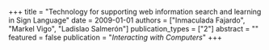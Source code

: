 +++
title = "Technology for supporting web information search and learning in Sign Language"
date = 2009-01-01
authors = ["Inmaculada Fajardo", "Markel Vigo", "Ladislao Salmerón"]
publication_types = ["2"]
abstract = ""
featured = false
publication = "*Interacting with Computers*"
+++

